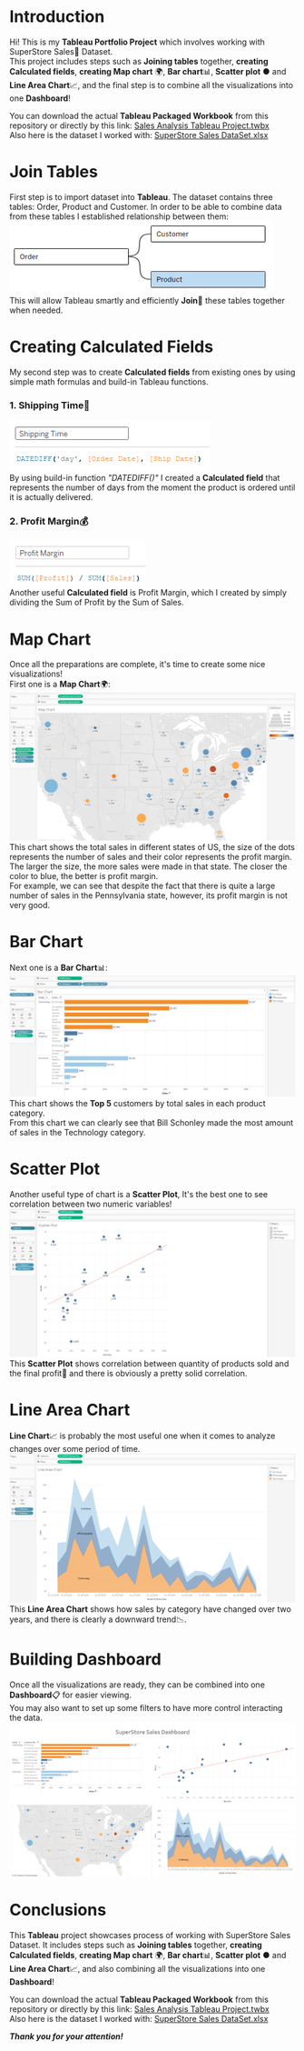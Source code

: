 # Introduction

Hi! This is my **Tableau Portfolio Project** which involves working with SuperStore Sales🛒 Dataset.  
This project includes steps such as **Joining tables** together, **creating Calculated fields**, **creating Map chart** 🌍,
**Bar chart**📊, **Scatter plot** ● and **Line Area Chart**📈, and the final step is to combine all the visualizations into one
**Dashboard**!

You can download the actual **Tableau Packaged Workbook** from this repository or directly by this link: [Sales Analysis Tableau Project.twbx](/Sales%20Analysis%20Tableau%20Project.twbx/)  
Also here is the dataset I worked with: [SuperStore Sales DataSet.xlsx](/SuperStore%20Sales%20DataSet.xlsx/)

# Join Tables

First step is to import dataset into **Tableau**. The dataset contains three tables: Order, Product and Customer. In order to be able to combine data from these tables 
I established relationship between them:  
![1_join_tables.png](assets%2F1_join_tables.png)  
This will allow Tableau smartly and efficiently **Join**🔗 these tables together when needed.

# Creating Calculated Fields
My second step was to create **Calculated fields** from existing ones by using simple math formulas and build-in Tableau functions.

### 1. Shipping Time🚚
![2_shipping_time.png](assets%2F2_shipping_time.png)  
By using build-in function _"DATEDIFF()"_ I created a **Calculated field** that represents the number of days from the moment the product is ordered until it is actually delivered.
### 2. Profit Margin💰
![3_profit_margin.png](assets%2F3_profit_margin.png)  
Another useful **Calculated field** is Profit Margin, which I created by simply dividing the Sum of Profit by the Sum of Sales.

# Map Chart
Once all the preparations are complete, it's time to create some nice visualizations!  
First one is a **Map Chart**🌍:
![4_map_chart.png](assets%2F4_map_chart.png)  
This chart shows the total sales in different states of US, the size of the dots represents the number of sales and their color represents the profit margin.  
The larger the size, the more sales were made in that state. The closer the color to blue, the better is profit margin.  
For example, we can see that despite the fact that there is quite a large number of sales in the Pennsylvania state, however, its profit margin is not very good.

# Bar Chart
Next one is a **Bar Chart**📊:  
![5_bar_chart.png](assets%2F5_bar_chart.png)  
This chart shows the **Top 5** customers by total sales in each product category.   
From this chart we can clearly see that Bill Schonley made the most amount of sales in the Technology category.

# Scatter Plot
Another useful type of chart is a **Scatter Plot**, It's the best one to see correlation between two numeric variables!  
![6_scatter_plot_chart.png](assets%2F6_scatter_plot_chart.png)  
This **Scatter Plot** shows correlation between quantity of products sold and the final profit💸 and there is obviously a pretty solid correlation.

# Line Area Chart
**Line Chart**📈 is probably the most useful one when it comes to analyze changes over some period of time.
![7_line_area_chart.png](assets%2F7_line_area_chart.png)
This **Line Area Chart** shows how sales by category have changed over two years, and there is clearly a downward trend📉.

# Building Dashboard
Once all the visualizations are ready, they can be combined into one **Dashboard**📋 for easier viewing.  
You may also want to set up some filters to have more control interacting the data.
![8_dashboard.png](assets%2F8_dashboard.png)

# Conclusions
This **Tableau** project showcases process of working with SuperStore Sales Dataset. It includes steps such as **Joining tables** together, **creating Calculated fields**, **creating Map chart** 🌍,
**Bar chart**📊, **Scatter plot** ● and **Line Area Chart**📈, and also combining all the visualizations into one
**Dashboard**!

You can download the actual **Tableau Packaged Workbook** from this repository or directly by this link: [Sales Analysis Tableau Project.twbx](/Sales%20Analysis%20Tableau%20Project.twbx/)  
Also here is the dataset I worked with: [SuperStore Sales DataSet.xlsx](/SuperStore%20Sales%20DataSet.xlsx/)

_**Thank you for your attention!**_



